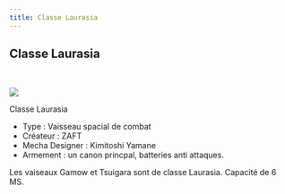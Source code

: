```yaml
---
title: Classe Laurasia
---
```


Classe Laurasia
---------------

 


![](/images/stories/saga/gundamseed/images/vaisseaux/laurasia.jpg)


Classe Laurasia  
  
- Type : Vaisseau spacial de combat   
- Créateur : ZAFT   
- Mecha Designer : Kimitoshi Yamane   
- Armement : un canon princpal, batteries anti attaques.   
  
Les vaiseaux Gamow et Tsuigara sont de classe Laurasia. Capacité de 6 MS.

